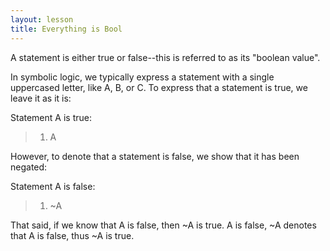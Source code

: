 ```yaml
---
layout: lesson
title: Everything is Bool
---
```


A statement is either true or false--this is referred to as its "boolean value".

In symbolic logic, we typically express a statement with a single uppercased letter, like A, B, or C. To express that a statement is true, we leave it as it is:

Statement A is true:

>1. A

However, to denote that a statement is false, we show that it has been negated:

Statement A is false: 

>1. ~A

That said, if we know that A is false, then ~A is true. A is false, ~A denotes that A is false, thus ~A is true. 
